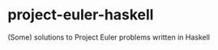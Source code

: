 project-euler-haskell
=====================

(Some) solutions to Project Euler problems written in Haskell
